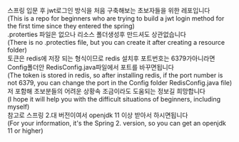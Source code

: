 스프링 입문 후 jwt로그인 방식을 처음 구축해보는 초보자들을 위한 레포입니다<br/>
(This is a repo for beginners who are trying to build a jwt login method for the first time since they entered the spring)<br/>
.proterties 파일은 없으나 리소스 폴더생성후 만드셔도 상관없습니다<br/>
 (There is no .protecties file, but you can create it after creating a resource folder)<br/>
토큰은 redis에 저장 되는 형식이므로 redis 설치후 포트번호는 6379가아니라면  Config폴더안 RedisConfig.java파일에서 포트를 바꾸면됩니다<br/>
(The token is stored in redis, so after installing redis, if the port number is not 6379, you can change the port in the Config folder RedisConfig.java file)<br/>
저 포함해 초보분들의 어려운 상황속 조금이라도 도움되는 정보길 희망합니다<br/>
(I hope it will help you with the difficult situations of beginners, including myself)<br/>
참고로 스프링 2.대 버전이여서 openjdk 11 이상 받아서 하시면됩니다<br/>
(For your information, it's the Spring 2. version, so you can get an openjdk 11 or higher)<br/>

